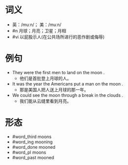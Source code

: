 # 词义
- 英：/muːn/； 美：/muːn/
- #n 月球；月亮；卫星；月相
- #vi 以屁股示人(在公共场所进行的恶作剧或侮辱)
# 例句
- They were the first men to land on the moon .
	- 他们是首批登上月球的人。
- It was the year the Americans put a man on the moon .
	- 那是美国人把人送上月球的那一年。
- We could see the moon through a break in the clouds .
	- 我们能从云缝里看到月亮。
# 形态
- #word_third moons
- #word_ing mooning
- #word_done mooned
- #word_pl moons
- #word_past mooned
